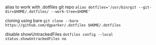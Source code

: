 alias to work with .dotfiles git repo
`alias dotfiles='/usr/bin/git --git-dir=$HOME/.dotfiles/ --work-tree=$HOME'`

cloning using bare
`git clone --bare https://github.com/dgparker/.dotfiles $HOME/.dotfiles`


disable showUntrackedFiles 
`dotfiles config --local status.showUntrackedFiles no`

